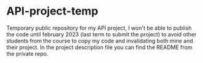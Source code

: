 # API-project-temp

Temporary public repository for my API project, I won't be able to publish the code until february 2023 (last term to submit the project) to avoid other students from the course to copy my code and invalidating both mine and their project. In the project description file you can find the README from the private repo.
